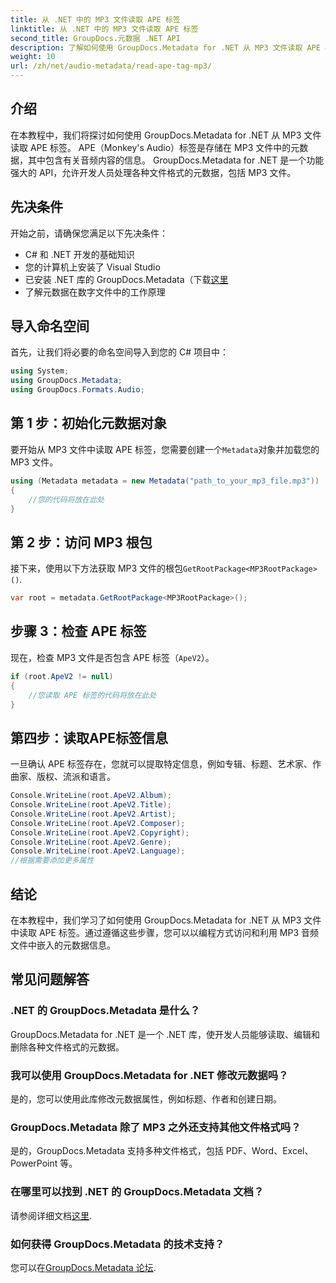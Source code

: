 ```yaml
---
title: 从 .NET 中的 MP3 文件读取 APE 标签
linktitle: 从 .NET 中的 MP3 文件读取 APE 标签
second_title: GroupDocs.元数据 .NET API
description: 了解如何使用 GroupDocs.Metadata for .NET 从 MP3 文件读取 APE 标签。通过分步指导探索 C# 中的元数据提取。
weight: 10
url: /zh/net/audio-metadata/read-ape-tag-mp3/
---
```

## 介绍
在本教程中，我们将探讨如何使用 GroupDocs.Metadata for .NET 从 MP3 文件读取 APE 标签。 APE（Monkey's Audio）标签是存储在 MP3 文件中的元数据，其中包含有关音频内容的信息。 GroupDocs.Metadata for .NET 是一个功能强大的 API，允许开发人员处理各种文件格式的元数据，包括 MP3 文件。
## 先决条件
开始之前，请确保您满足以下先决条件：
- C# 和 .NET 开发的基础知识
- 您的计算机上安装了 Visual Studio
- 已安装 .NET 库的 GroupDocs.Metadata（下载[这里](https://releases.groupdocs.com/metadata/net/）)
- 了解元数据在数字文件中的工作原理

## 导入命名空间
首先，让我们将必要的命名空间导入到您的 C# 项目中：
```csharp
using System;
using GroupDocs.Metadata;
using GroupDocs.Formats.Audio;
```
## 第 1 步：初始化元数据对象
要开始从 MP3 文件中读取 APE 标签，您需要创建一个`Metadata`对象并加载您的 MP3 文件。
```csharp
using (Metadata metadata = new Metadata("path_to_your_mp3_file.mp3"))
{
    //您的代码将放在此处
}
```
## 第 2 步：访问 MP3 根包
接下来，使用以下方法获取 MP3 文件的根包`GetRootPackage<MP3RootPackage>()`.
```csharp
var root = metadata.GetRootPackage<MP3RootPackage>();
```
## 步骤 3：检查 APE 标签
现在，检查 MP3 文件是否包含 APE 标签（`ApeV2`）。
```csharp
if (root.ApeV2 != null)
{
    //您读取 APE 标签的代码将放在此处
}
```
## 第四步：读取APE标签信息
一旦确认 APE 标签存在，您就可以提取特定信息，例如专辑、标题、艺术家、作曲家、版权、流派和语言。
```csharp
Console.WriteLine(root.ApeV2.Album);
Console.WriteLine(root.ApeV2.Title);
Console.WriteLine(root.ApeV2.Artist);
Console.WriteLine(root.ApeV2.Composer);
Console.WriteLine(root.ApeV2.Copyright);
Console.WriteLine(root.ApeV2.Genre);
Console.WriteLine(root.ApeV2.Language);
//根据需要添加更多属性
```

## 结论
在本教程中，我们学习了如何使用 GroupDocs.Metadata for .NET 从 MP3 文件中读取 APE 标签。通过遵循这些步骤，您可以以编程方式访问和利用 MP3 音频文件中嵌入的元数据信息。

## 常见问题解答
### .NET 的 GroupDocs.Metadata 是什么？
GroupDocs.Metadata for .NET 是一个 .NET 库，使开发人员能够读取、编辑和删除各种文件格式的元数据。
### 我可以使用 GroupDocs.Metadata for .NET 修改元数据吗？
是的，您可以使用此库修改元数据属性，例如标题、作者和创建日期。
### GroupDocs.Metadata 除了 MP3 之外还支持其他文件格式吗？
是的，GroupDocs.Metadata 支持多种文件格式，包括 PDF、Word、Excel、PowerPoint 等。
### 在哪里可以找到 .NET 的 GroupDocs.Metadata 文档？
请参阅详细文档[这里](https://tutorials.groupdocs.com/metadata/net/).
### 如何获得 GroupDocs.Metadata 的技术支持？
您可以在[GroupDocs.Metadata 论坛](https://forum.groupdocs.com/c/metadata/14).